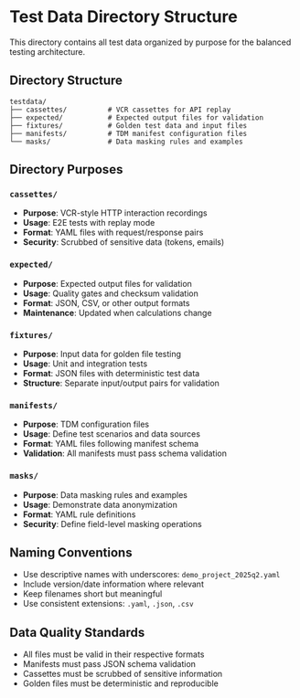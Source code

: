 # Test Data Directory Structure

This directory contains all test data organized by purpose for the balanced testing architecture.

## Directory Structure

```
testdata/
├── cassettes/          # VCR cassettes for API replay
├── expected/           # Expected output files for validation
├── fixtures/           # Golden test data and input files
├── manifests/          # TDM manifest configuration files
└── masks/              # Data masking rules and examples
```

## Directory Purposes

### `cassettes/`
- **Purpose**: VCR-style HTTP interaction recordings
- **Usage**: E2E tests with replay mode
- **Format**: YAML files with request/response pairs
- **Security**: Scrubbed of sensitive data (tokens, emails)

### `expected/`
- **Purpose**: Expected output files for validation
- **Usage**: Quality gates and checksum validation
- **Format**: JSON, CSV, or other output formats
- **Maintenance**: Updated when calculations change

### `fixtures/`
- **Purpose**: Input data for golden file testing
- **Usage**: Unit and integration tests
- **Format**: JSON files with deterministic test data
- **Structure**: Separate input/output pairs for validation

### `manifests/`
- **Purpose**: TDM configuration files
- **Usage**: Define test scenarios and data sources
- **Format**: YAML files following manifest schema
- **Validation**: All manifests must pass schema validation

### `masks/`
- **Purpose**: Data masking rules and examples
- **Usage**: Demonstrate data anonymization
- **Format**: YAML rule definitions
- **Security**: Define field-level masking operations

## Naming Conventions

- Use descriptive names with underscores: `demo_project_2025q2.yaml`
- Include version/date information where relevant
- Keep filenames short but meaningful
- Use consistent extensions: `.yaml`, `.json`, `.csv`

## Data Quality Standards

- All files must be valid in their respective formats
- Manifests must pass JSON schema validation
- Cassettes must be scrubbed of sensitive information
- Golden files must be deterministic and reproducible